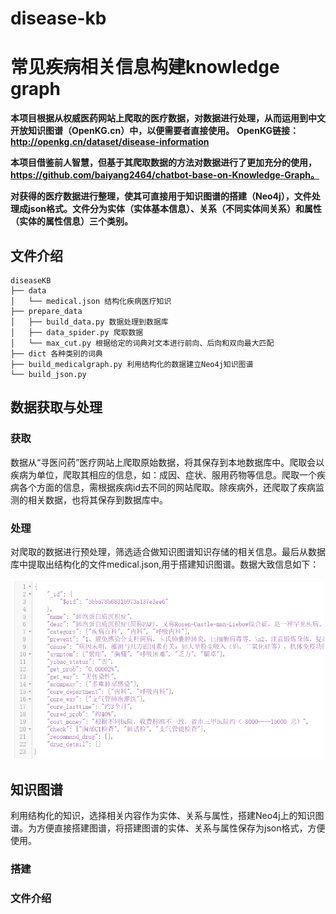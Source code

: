 # disease-kb
# 常见疾病相关信息构建knowledge graph

**本项目根据从权威医药网站上爬取的医疗数据，对数据进行处理，从而运用到中文开放知识图谱（OpenKG.cn）中，以便需要者直接使用。**
**OpenKG链接：http://openkg.cn/dataset/disease-information**
 
**本项目借鉴前人智慧，但基于其爬取数据的方法对数据进行了更加充分的使用，https://github.com/baiyang2464/chatbot-base-on-Knowledge-Graph。**
 
**对获得的医疗数据进行整理，使其可直接用于知识图谱的搭建（Neo4j），文件处理成json格式。文件分为实体（实体基本信息）、关系（不同实体间关系）和属性（实体的属性信息）三个类别。**
## 文件介绍
```shell
diseaseKB
├── data
│   └── medical.json 结构化疾病医疗知识
├── prepare_data
│   ├── build_data.py 数据处理到数据库
│   ├── data_spider.py 爬取数据
│   └── max_cut.py 根据给定的词典对文本进行前向、后向和双向最大匹配
├── dict 各种类别的词典
├── build_medicalgraph.py 利用结构化的数据建立Neo4j知识图谱 
└── build_json.py
```


## 数据获取与处理
### 获取
  数据从“寻医问药”医疗网站上爬取原始数据，将其保存到本地数据库中。爬取会以疾病为单位，爬取其相应的信息，如：成因、症状、服用药物等信息。爬取一个疾病各个方面的信息，需根据疾病id去不同的网站爬取。除疾病外，还爬取了疾病监测的相关数据，也将其保存到数据库中。
### 处理
  对爬取的数据进行预处理，筛选适合做知识图谱知识存储的相关信息。最后从数据库中提取出结构化的文件medical.json,用于搭建知识图谱。数据大致信息如下：
  <p align="center">
	<img src=./pic/json.png alt="Sample"  width="500">
	<p align="left">
		<em> </em>
	</p>
</p>

## 知识图谱
  利用结构化的知识，选择相关内容作为实体、关系与属性，搭建Neo4j上的知识图谱。为方便直接搭建图谱，将搭建图谱的实体、关系与属性保存为json格式，方便使用。
### 搭建
### 文件介绍
